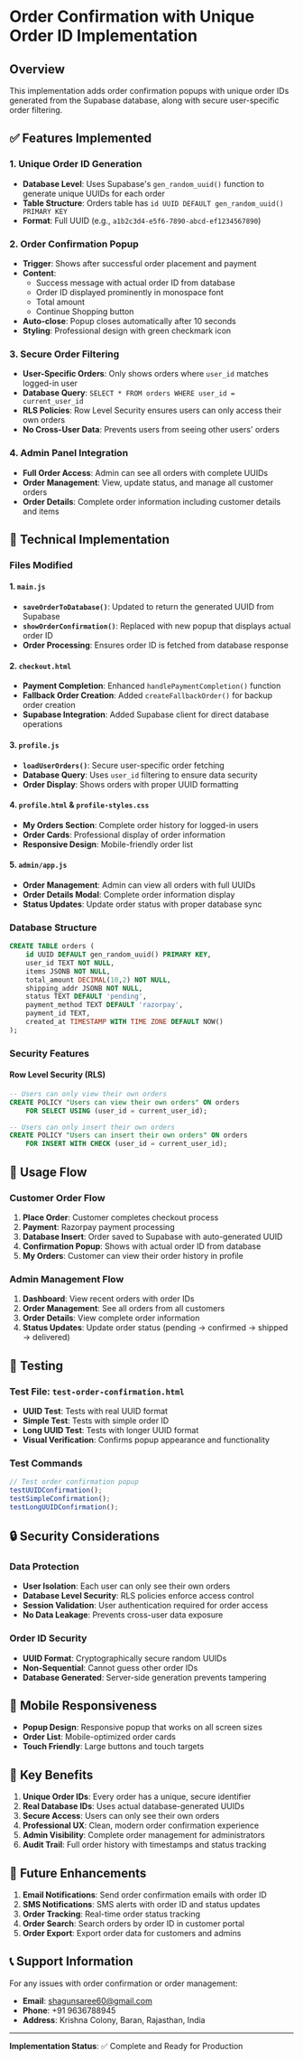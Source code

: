 # Order Confirmation with Unique Order ID Implementation

## Overview
This implementation adds order confirmation popups with unique order IDs generated from the Supabase database, along with secure user-specific order filtering.

## ✅ Features Implemented

### 1. Unique Order ID Generation
- **Database Level**: Uses Supabase's `gen_random_uuid()` function to generate unique UUIDs for each order
- **Table Structure**: Orders table has `id UUID DEFAULT gen_random_uuid() PRIMARY KEY`
- **Format**: Full UUID (e.g., `a1b2c3d4-e5f6-7890-abcd-ef1234567890`)

### 2. Order Confirmation Popup
- **Trigger**: Shows after successful order placement and payment
- **Content**: 
  - Success message with actual order ID from database
  - Order ID displayed prominently in monospace font
  - Total amount
  - Continue Shopping button
- **Auto-close**: Popup closes automatically after 10 seconds
- **Styling**: Professional design with green checkmark icon

### 3. Secure Order Filtering
- **User-Specific Orders**: Only shows orders where `user_id` matches logged-in user
- **Database Query**: `SELECT * FROM orders WHERE user_id = current_user_id`
- **RLS Policies**: Row Level Security ensures users can only access their own orders
- **No Cross-User Data**: Prevents users from seeing other users' orders

### 4. Admin Panel Integration
- **Full Order Access**: Admin can see all orders with complete UUIDs
- **Order Management**: View, update status, and manage all customer orders
- **Order Details**: Complete order information including customer details and items

## 🔧 Technical Implementation

### Files Modified

#### 1. `main.js`
- **`saveOrderToDatabase()`**: Updated to return the generated UUID from Supabase
- **`showOrderConfirmation()`**: Replaced with new popup that displays actual order ID
- **Order Processing**: Ensures order ID is fetched from database response

#### 2. `checkout.html`
- **Payment Completion**: Enhanced `handlePaymentCompletion()` function
- **Fallback Order Creation**: Added `createFallbackOrder()` for backup order creation
- **Supabase Integration**: Added Supabase client for direct database operations

#### 3. `profile.js`
- **`loadUserOrders()`**: Secure user-specific order fetching
- **Database Query**: Uses `user_id` filtering to ensure data security
- **Order Display**: Shows orders with proper UUID formatting

#### 4. `profile.html` & `profile-styles.css`
- **My Orders Section**: Complete order history for logged-in users
- **Order Cards**: Professional display of order information
- **Responsive Design**: Mobile-friendly order list

#### 5. `admin/app.js`
- **Order Management**: Admin can view all orders with full UUIDs
- **Order Details Modal**: Complete order information display
- **Status Updates**: Update order status with proper database sync

### Database Structure

```sql
CREATE TABLE orders (
    id UUID DEFAULT gen_random_uuid() PRIMARY KEY,
    user_id TEXT NOT NULL,
    items JSONB NOT NULL,
    total_amount DECIMAL(10,2) NOT NULL,
    shipping_addr JSONB NOT NULL,
    status TEXT DEFAULT 'pending',
    payment_method TEXT DEFAULT 'razorpay',
    payment_id TEXT,
    created_at TIMESTAMP WITH TIME ZONE DEFAULT NOW()
);
```

### Security Features

#### Row Level Security (RLS)
```sql
-- Users can only view their own orders
CREATE POLICY "Users can view their own orders" ON orders
    FOR SELECT USING (user_id = current_user_id);

-- Users can only insert their own orders
CREATE POLICY "Users can insert their own orders" ON orders
    FOR INSERT WITH CHECK (user_id = current_user_id);
```

## 🚀 Usage Flow

### Customer Order Flow
1. **Place Order**: Customer completes checkout process
2. **Payment**: Razorpay payment processing
3. **Database Insert**: Order saved to Supabase with auto-generated UUID
4. **Confirmation Popup**: Shows with actual order ID from database
5. **My Orders**: Customer can view their order history in profile

### Admin Management Flow
1. **Dashboard**: View recent orders with order IDs
2. **Order Management**: See all orders from all customers
3. **Order Details**: View complete order information
4. **Status Updates**: Update order status (pending → confirmed → shipped → delivered)

## 🧪 Testing

### Test File: `test-order-confirmation.html`
- **UUID Test**: Tests with real UUID format
- **Simple Test**: Tests with simple order ID
- **Long UUID Test**: Tests with longer UUID format
- **Visual Verification**: Confirms popup appearance and functionality

### Test Commands
```javascript
// Test order confirmation popup
testUUIDConfirmation();
testSimpleConfirmation();
testLongUUIDConfirmation();
```

## 🔒 Security Considerations

### Data Protection
- **User Isolation**: Each user can only see their own orders
- **Database Level Security**: RLS policies enforce access control
- **Session Validation**: User authentication required for order access
- **No Data Leakage**: Prevents cross-user data exposure

### Order ID Security
- **UUID Format**: Cryptographically secure random UUIDs
- **Non-Sequential**: Cannot guess other order IDs
- **Database Generated**: Server-side generation prevents tampering

## 📱 Mobile Responsiveness
- **Popup Design**: Responsive popup that works on all screen sizes
- **Order List**: Mobile-optimized order cards
- **Touch Friendly**: Large buttons and touch targets

## 🎯 Key Benefits

1. **Unique Order IDs**: Every order has a unique, secure identifier
2. **Real Database IDs**: Uses actual database-generated UUIDs
3. **Secure Access**: Users can only see their own orders
4. **Professional UX**: Clean, modern order confirmation experience
5. **Admin Visibility**: Complete order management for administrators
6. **Audit Trail**: Full order history with timestamps and status tracking

## 🔄 Future Enhancements

1. **Email Notifications**: Send order confirmation emails with order ID
2. **SMS Notifications**: SMS alerts with order ID and status updates
3. **Order Tracking**: Real-time order status tracking
4. **Order Search**: Search orders by order ID in customer portal
5. **Order Export**: Export order data for customers and admins

## 📞 Support Information

For any issues with order confirmation or order management:
- **Email**: shagunsaree60@gmail.com
- **Phone**: +91 9636788945
- **Address**: Krishna Colony, Baran, Rajasthan, India

---

**Implementation Status**: ✅ Complete and Ready for Production